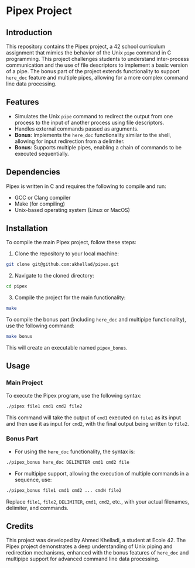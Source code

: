 # Pipex Project

## Introduction

This repository contains the Pipex project, a 42 school curriculum assignment that mimics the behavior of the Unix `pipe` command in C programming. This project challenges students to understand inter-process communication and the use of file descriptors to implement a basic version of a pipe. The bonus part of the project extends functionality to support `here_doc` feature and multiple pipes, allowing for a more complex command line data processing.

## Features

- Simulates the Unix `pipe` command to redirect the output from one process to the input of another process using file descriptors.
- Handles external commands passed as arguments.
- **Bonus**: Implements the `here_doc` functionality similar to the shell, allowing for input redirection from a delimiter.
- **Bonus**: Supports multiple pipes, enabling a chain of commands to be executed sequentially.

## Dependencies

Pipex is written in C and requires the following to compile and run:

- GCC or Clang compiler
- Make (for compiling)
- Unix-based operating system (Linux or MacOS)

## Installation

To compile the main Pipex project, follow these steps:

1. Clone the repository to your local machine:

```bash
git clone git@github.com:akhellad/pipex.git
```

2. Navigate to the cloned directory:

```bash
cd pipex
```

3. Compile the project for the main functionality:

```bash
make
```

To compile the bonus part (including `here_doc` and multipipe functionality), use the following command:

```bash
make bonus
```

This will create an executable named `pipex_bonus`.

## Usage

### Main Project

To execute the Pipex program, use the following syntax:

```bash
./pipex file1 cmd1 cmd2 file2
```

This command will take the output of `cmd1` executed on `file1` as its input and then use it as input for `cmd2`, with the final output being written to `file2`.

### Bonus Part

- For using the `here_doc` functionality, the syntax is:

```bash
./pipex_bonus here_doc DELIMITER cmd1 cmd2 file
```

- For multipipe support, allowing the execution of multiple commands in a sequence, use:

```bash
./pipex_bonus file1 cmd1 cmd2 ... cmdN file2
```

Replace `file1`, `file2`, `DELIMITER`, `cmd1`, `cmd2`, etc., with your actual filenames, delimiter, and commands.

## Credits

This project was developed by Ahmed Khelladi, a student at Ecole 42. The Pipex project demonstrates a deep understanding of Unix piping and redirection mechanisms, enhanced with the bonus features of `here_doc` and multipipe support for advanced command line data processing.
